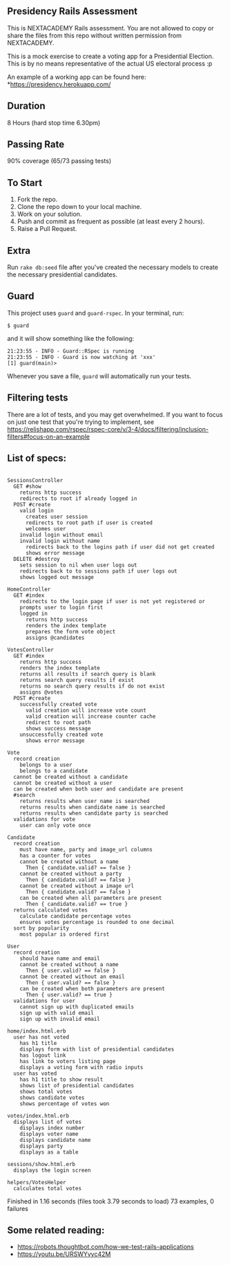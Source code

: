 ## Presidency Rails Assessment

This is NEXTACADEMY Rails assessment. You are not allowed to copy or share the files from this repo without
written permission from NEXTACADEMY.

This is a mock exercise to create a voting app for a Presidential Election. This is by no means representative of the actual US electoral process :p

An example of a working app can be found here: *https://presidency.herokuapp.com/

## Duration
8 Hours (hard stop time 6.30pm)

## Passing Rate
90% coverage (65/73 passing tests)

## To Start
1. Fork the repo.
2. Clone the repo down to your local machine.
3. Work on your solution.
4. Push and commit as frequent as possible (at least every 2 hours).
5. Raise a Pull Request.

## Extra
Run `rake db:seed` file after you've created the necessary models to create the necessary presidential candidates.

## Guard
This project uses `guard` and `guard-rspec`. In your terminal, run:

    $ guard

and it will show something like the following:

    21:23:55 - INFO - Guard::RSpec is running
    21:23:55 - INFO - Guard is now watching at 'xxx'
    [1] guard(main)>

Whenever you save a file, `guard` will automatically run your tests.

## Filtering tests

There are a lot of tests, and you may get overwhelmed. If you want to focus on just one test that you're trying to implement, see https://relishapp.com/rspec/rspec-core/v/3-4/docs/filtering/inclusion-filters#focus-on-an-example

## List of specs:

``` rspec

SessionsController
  GET #show
    returns http success
    redirects to root if already logged in
  POST #create
    valid login
      creates user session
      redirects to root path if user is created
      welcomes user
    invalid login without email
    invalid login without name
      redirects back to the logins path if user did not get created
      shows error message
  DELETE #destroy
    sets session to nil when user logs out
    redirects back to to sessions path if user logs out
    shows logged out message

HomeController
  GET #index
    redirects to the login page if user is not yet registered or
    prompts user to login first
    logged in
      returns http success
      renders the index template
      prepares the form vote object
      assigns @candidates

VotesController
  GET #index
    returns http success
    renders the index template
    returns all results if search query is blank
    returns search query results if exist
    returns no search query results if do not exist
    assigns @votes
  POST #create
    successfully created vote
      valid creation will increase vote count
      valid creation will increase counter cache
      redirect to root path
      shows success message
    unsuccessfully created vote
      shows error message

Vote
  record creation
    belongs to a user
    belongs to a candidate
  cannot be created without a candidate
  cannot be created without a user
  can be created when both user and candidate are present
  #search
    returns results when user name is searched
    returns results when candidate name is searched
    returns results when candidate party is searched
  validations for vote
    user can only vote once

Candidate
  record creation
    must have name, party and image_url columns
    has a counter for votes
    cannot be created without a name
      Then { candidate.valid? == false }
    cannot be created without a party
      Then { candidate.valid? == false }
    cannot be created without a image url
      Then { candidate.valid? == false }
    can be created when all parameters are present
      Then { candidate.valid? == true }
  returns calculated votes
    calculate candidate percentage votes
    ensures votes percentage is rounded to one decimal
  sort by popularity
    most popular is ordered first

User
  record creation
    should have name and email
    cannot be created without a name
      Then { user.valid? == false }
    cannot be created without an email
      Then { user.valid? == false }
    can be created when both parameters are present
      Then { user.valid? == true }
  validations for user
    cannot sign up with duplicated emails
    sign up with valid email
    sign up with invalid email

home/index.html.erb
  user has not voted
    has h1 title
    displays form with list of presidential candidates
    has logout link
    has link to voters listing page
    displays a voting form with radio inputs
  user has voted
    has h1 title to show result
    shows list of presidential candidates
    shows total votes
    shows candidate votes
    shows percentage of votes won

votes/index.html.erb
  displays list of votes
    displays index number
    displays voter name
    displays candidate name
    displays party
    displays as a table

sessions/show.html.erb
  displays the login screen

helpers/VotesHelper
  calculates total votes
```

Finished in 1.16 seconds (files took 3.79 seconds to load)
73 examples, 0 failures

## Some related reading:

* https://robots.thoughtbot.com/how-we-test-rails-applications
* https://youtu.be/URSWYvyc42M